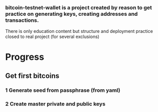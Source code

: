 ### bitcoin-testnet-wallet is a project created by reason to get practice on generating keys, creating addresses and transactions. 
There is only education content but structure and deployment practice closed to real project (for several exclusions)

# Progress

## Get first bitcoins
### 1 Generate seed from passphrase (from yaml)
### 2 Create master private and public keys 